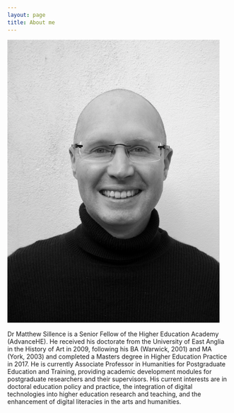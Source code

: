 ```yaml
---
layout: page
title: About me
---
```

![matthew](https://github.com/matthewsillence/matthewsillence.github.io/blob/master/assets/img/IMG_5569.png)

Dr Matthew Sillence is a Senior Fellow of the Higher Education Academy (AdvanceHE). He received his doctorate from the University of East Anglia in the History of Art in 2009, following his BA (Warwick, 2001) and MA (York, 2003) and completed a Masters degree in Higher Education Practice in 2017. He is currently Associate Professor in Humanities for Postgraduate Education and Training, providing academic development modules for postgraduate researchers and their supervisors. His current interests are in doctoral education policy and practice, the integration of digital technologies into higher education research and teaching, and the enhancement of digital literacies in the arts and humanities.
